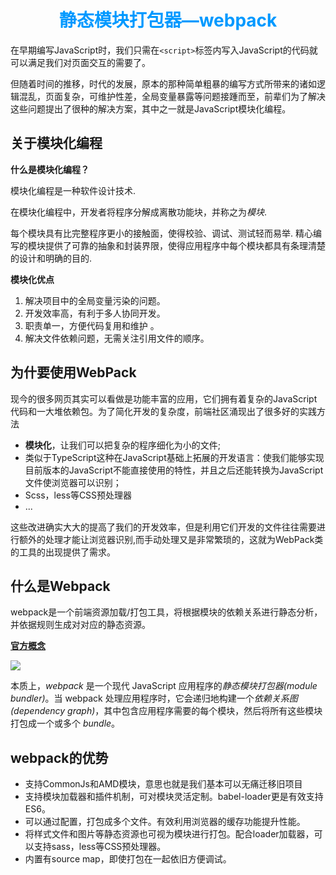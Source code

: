 # <font color=#0099ff><center>静态模块打包器—webpack</center></font>

在早期编写JavaScript时，我们只需在`<script>`标签内写入JavaScript的代码就可以满足我们对页面交互的需要了。

但随着时间的推移，时代的发展，原本的那种简单粗暴的编写方式所带来的诸如逻辑混乱，页面复杂，可维护性差，全局变量暴露等问题接踵而至，前辈们为了解决这些问题提出了很种的解决方案，其中之一就是JavaScript模块化编程。



## 关于模块化编程

**什么是模块化编程？**

模块化编程是一种软件设计技术.

在模块化编程中，开发者将程序分解成离散功能块，并称之为*模块*.

每个模块具有比完整程序更小的接触面，使得校验、调试、测试轻而易举.
精心编写的模块提供了可靠的抽象和封装界限，使得应用程序中每个模块都具有条理清楚的设计和明确的目的.

**模块化优点**

1. 解决项目中的全局变量污染的问题。
2. 开发效率高，有利于多人协同开发。
3. 职责单一，方便代码复用和维护 。
4. 解决文件依赖问题，无需关注引用文件的顺序。



## 为什要使用WebPack

现今的很多网页其实可以看做是功能丰富的应用，它们拥有着复杂的JavaScript代码和一大堆依赖包。为了简化开发的复杂度，前端社区涌现出了很多好的实践方法

- **模块化**，让我们可以把复杂的程序细化为小的文件;
- 类似于TypeScript这种在JavaScript基础上拓展的开发语言：使我们能够实现目前版本的JavaScript不能直接使用的特性，并且之后还能转换为JavaScript文件使浏览器可以识别；
- Scss，less等CSS预处理器
- ...

这些改进确实大大的提高了我们的开发效率，但是利用它们开发的文件往往需要进行额外的处理才能让浏览器识别,而手动处理又是非常繁琐的，这就为WebPack类的工具的出现提供了需求。



## 什么是Webpack

webpack是一个前端资源加载/打包工具，将根据模块的依赖关系进行静态分析，并依据规则生成对对应的静态资源。	

[**官方概念**](<https://www.webpackjs.com/concepts/>)

![](https://ulvoe.com/blog/wp-content/uploads/2019/05/webpack.jpg)

本质上，*webpack* 是一个现代 JavaScript 应用程序的*静态模块打包器(module bundler)*。当 webpack 处理应用程序时，它会递归地构建一个*依赖关系图(dependency graph)*，其中包含应用程序需要的每个模块，然后将所有这些模块打包成一个或多个 *bundle*。



## webpack的优势

- 支持CommonJs和AMD模块，意思也就是我们基本可以无痛迁移旧项目
- 支持模块加载器和插件机制，可对模块灵活定制。babel-loader更是有效支持ES6。
- 可以通过配置，打包成多个文件。有效利用浏览器的缓存功能提升性能。
- 将样式文件和图片等静态资源也可视为模块进行打包。配合loader加载器，可以支持sass，less等CSS预处理器。
- 内置有source map，即使打包在一起依旧方便调试。